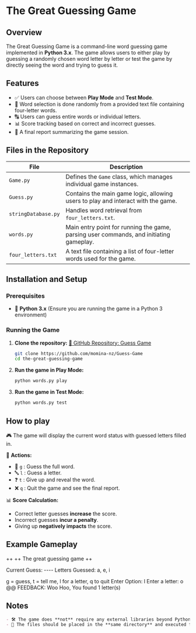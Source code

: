# The Great Guessing Game

## Overview
The Great Guessing Game is a command-line word guessing game implemented in **Python 3.x**. The game allows users to either play by guessing a randomly chosen word letter by letter or test the game by directly seeing the word and trying to guess it.

## Features
- ✅ Users can choose between **Play Mode** and **Test Mode**.
- 🎯 Word selection is done randomly from a provided text file containing four-letter words.
- 🔠 Users can guess entire words or individual letters.
- 📊 Score tracking based on correct and incorrect guesses.
- 📜 A final report summarizing the game session.

## Files in the Repository

| File              | Description |
|------------------|-------------|
| `Game.py`        | Defines the `Game` class, which manages individual game instances. |
| `Guess.py`       | Contains the main game logic, allowing users to play and interact with the game. |
| `stringDatabase.py` | Handles word retrieval from `four_letters.txt`. |
| `words.py`       | Main entry point for running the game, parsing user commands, and initiating gameplay. |
| `four_letters.txt` | A text file containing a list of four-letter words used for the game. |

## Installation and Setup
### Prerequisites
- 🐍 **Python 3.x** (Ensure you are running the game in a Python 3 environment)

### Running the Game
1. **Clone the repository:**
[🔗 GitHub Repository: Guess Game](https://github.com/momina-nz/Guess-Game)
   ```sh
   git clone https://github.com/momina-nz/Guess-Game
   cd the-great-guessing-game
   ```
3. **Run the game in Play Mode:**
    ```sh
   python words.py play
   ```
4. **Run the game in Test Mode:**
   ```sh
   python words.py test
   ```
## How to play
🎮 The game will display the current word status with guessed letters filled in.

📌 **Actions:**
  - 🔡 `g` : Guess the full word.
  - 🔤 `l` : Guess a letter.
  - ❓ `t` : Give up and reveal the word.
  - ❌ `q` : Quit the game and see the final report.

📊 **Score Calculation:**
- Correct letter guesses **increase** the score.
- Incorrect guesses **incur a penalty**.
- Giving up **negatively impacts** the score.
  
## Example Gameplay
++
++ The great guessing game
++

Current Guess: ----
Letters Guessed: a, e, i

g = guess, t = tell me, l for a letter, q to quit
Enter Option: l
Enter a letter: o
@@ FEEDBACK: Woo Hoo, You found 1 letter(s)

## Notes
```markdown
- 🛠 The game does **not** require any external libraries beyond Python's standard modules.
- 📂 The files should be placed in the **same directory** and executed from there (no need for packages).
```

   
